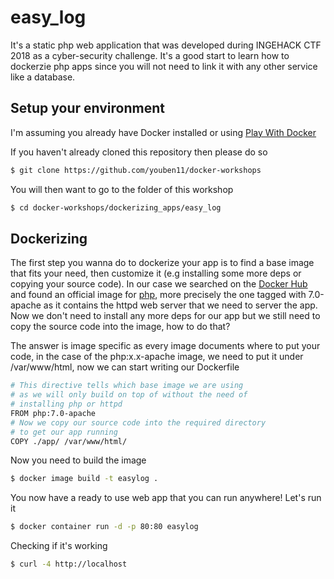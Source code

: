 # easy_log

It's a static php web application that was developed during INGEHACK CTF 2018 as a cyber-security challenge. It's a good start to learn how to dockerzie php apps since you will not need to link it with any other service like a database.

## Setup your environment

I'm assuming you already have Docker installed or using [Play With Docker](https://labs.play-with-docker.com/)

If you haven't already cloned this repository then please do so

```bash
$ git clone https://github.com/youben11/docker-workshops
```

You will then want to go to the folder of this workshop

```bash
$ cd docker-workshops/dockerizing_apps/easy_log
```

## Dockerizing

The first step you wanna do to dockerize your app is to find a base image that fits your need, then customize it (e.g installing some more deps or copying your source code). In our case we searched on the [Docker Hub](https://hub.docker.com/) and found an official image for [php](https://hub.docker.com/_/php), more precisely the one tagged with 7.0-apache as it contains the httpd web server that we need to server the app. Now we don't need to install any more deps for our app but we still need to copy the source code into the image, how to do that?

The answer is image specific as every image documents where to put your code, in the case of the php:x.x-apache image, we need to put it under /var/www/html, now we can start writing our Dockerfile

```bash
# This directive tells which base image we are using
# as we will only build on top of without the need of
# installing php or httpd
FROM php:7.0-apache
# Now we copy our source code into the required directory
# to get our app running
COPY ./app/ /var/www/html/
```

Now you need to build the image

```bash
$ docker image build -t easylog .
```

You now have a ready to use web app that you can run anywhere! Let's run it

```bash
$ docker container run -d -p 80:80 easylog
```

Checking if it's working

```bash
$ curl -4 http://localhost
```
